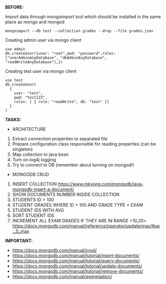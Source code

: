 **BEFORE:**

Import data through mongoimport tool which should be installed in the same place as mongo and mongod
```
mongoimport --db test --collection grades --drop --file grades.json
```
Creating admin user via mongo client
```
use admin
db.createUser({user: "root",pwd: "password",roles: ["userAdminAnyDatabase", "dbAdminAnyDatabase", "readWriteAnyDatabase"],})
```
Creating test user via mongo client
```
use test
db.createUser(
  {
    user: "test",
    pwd: "test123",
    roles: [ { role: "readWrite", db: "test" }]
  }
)
```

**TASKS:**

* ARCHITECTURE
1. Extract connection properties to separated file
2. Prepare configuration class responsible for reading properties (can be singleton)
3. Map collection to java bean
4. Turn on log4j logging
5. Try to connect to DB (remember about turning on mongod!)

* MONGODB CRUD
1. INSERT COLLECTION
https://www.mkyong.com/mongodb/java-mongodb-insert-a-document/
2. SHOW DOCUMENTS NUMBER INSIDE COLLECTION
3. STUDENTS ID > 100
4. STUDENT GRADES WHERE ID > 100 AND GRADE TYPE = EXAM
5. STUDENT IDS WITH AVG
6. SORT STUDENT IDS
7. INCREMENT ALL EXAM GRADES IF THEY ARE IN RANGE <10,20>
https://docs.mongodb.com/manual/reference/operator/update/max/#up._S_max

**IMPORTANT:**
* https://docs.mongodb.com/manual/crud/
* https://docs.mongodb.com/manual/tutorial/insert-documents/
* https://docs.mongodb.com/manual/tutorial/query-documents/
* https://docs.mongodb.com/manual/tutorial/update-documents/
* https://docs.mongodb.com/manual/tutorial/remove-documents/
* https://docs.mongodb.com/manual/aggregation/
